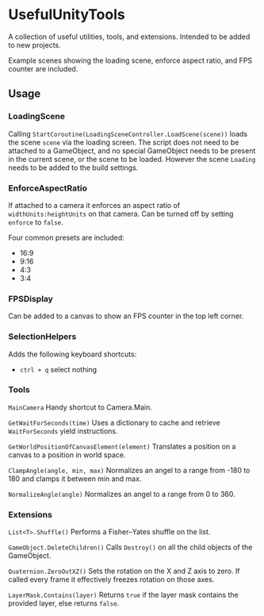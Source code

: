 # UsefulUnityTools

A collection of useful utilities, tools, and extensions. Intended to be added to new projects.

Example scenes showing the loading scene, enforce aspect ratio, and FPS counter are included.

## Usage

### LoadingScene

Calling `StartCoroutine(LoadingSceneController.LoadScene(scene))` loads the scene `scene` via the loading screen.
The script does not need to be attached to a GameObject, and no special GameObject needs to be present in the current scene, or the scene to be loaded.
However the scene `Loading` needs to be added to the build settings.

### EnforceAspectRatio

If attached to a camera it enforces an aspect ratio of `widthUnits:heightUnits` on that camera. Can be turned off  by setting `enforce` to `false`.

Four common presets are included:
- 16:9
- 9:16
- 4:3
- 3:4

### FPSDisplay
Can be added to a canvas to show an FPS counter in the top left corner.

### SelectionHelpers

Adds the following keyboard shortcuts:
- `ctrl + q` select nothing

### Tools

`MainCamera`
Handy shortcut to Camera.Main.

`GetWaitForSeconds(time)`
Uses a dictionary to cache and retrieve `WaitForSeconds` yield instructions.

`GetWorldPositionOfCanvasElement(element)`
Translates a position on a canvas to a position in world space.

`ClampAngle(angle, min, max)`
Normalizes an angel to a range from -180 to 180 and clamps it between min and max.

`NormalizeAngle(angle)`
Normalizes an angel to a range from 0 to 360.

### Extensions

`List<T>.Shuffle()`
Performs a Fisher–Yates shuffle on the list.

`GameObject.DeleteChildren()`
Calls `Destroy()` on all the child objects of the GameObject.

`Quaternion.ZeroOutXZ()`
Sets the rotation on the X and Z axis to zero. If called every frame it effectively freezes rotation on those axes.

`LayerMask.Contains(layer)`
Returns `true` if the layer mask contains the provided layer, else returns `false`.


